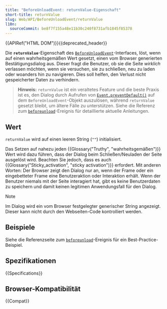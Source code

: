 ```yaml
---
title: "BeforeUnloadEvent: returnValue-Eigenschaft"
short-title: returnValue
slug: Web/API/BeforeUnloadEvent/returnValue
l10n:
  sourceCommit: be8f7f155a48e11b30c240f8731afb1845f85378
---
```


{{APIRef("HTML DOM")}}{{deprecated_header}}

Die **`returnValue`**-Eigenschaft des [`BeforeUnloadEvent`](/de/docs/Web/API/BeforeUnloadEvent)-Interfaces, löst, wenn auf einen wahrheitsgemäßen Wert gesetzt, einen vom Browser generierten Bestätigungsdialog aus. Dieser fragt die Benutzer, ob sie die Seite _wirklich_ verlassen möchten, wenn sie versuchen, sie zu schließen, neu zu laden oder woanders hin zu navigieren. Dies soll helfen, den Verlust nicht gespeicherter Daten zu verhindern.

> **Hinweis:** `returnValue` ist ein veraltetes Feature und die beste Praxis ist es, den Dialog durch Aufrufen von [`Event.preventDefault()`](/de/docs/Web/API/Event/preventDefault) auf dem `BeforeUnloadEvent`-Objekt auszulösen, während `returnValue` gesetzt bleibt, um ältere Fälle zu unterstützen. Siehe die Referenz zum [`beforeunload`](/de/docs/Web/API/Window/beforeunload_event)-Ereignis für detaillierte aktuelle Anleitungen.

## Wert

`returnValue` wird auf einen leeren String (`""`) initialisiert.

Das Setzen auf nahezu jeden {{Glossary("Truthy", "wahrheitsgemäßen")}} Wert wird dazu führen, dass der Dialog beim Schließen/Neuladen der Seite ausgelöst wird. Beachten Sie jedoch, dass es auch {{Glossary("Sticky_activation", "sticky activation")}} erfordert. Mit anderen Worten: Der Browser zeigt den Dialog nur an, wenn der Frame oder ein eingebetteter Frame eine Benutzeraktion oder Interaktion erhält. Wenn der Benutzer niemals mit der Seite interagiert hat, gibt es keine Benutzerdaten zu speichern und damit keinen legitimen Anwendungsfall für den Dialog.

> [!NOTE]
> Im Dialog wird ein vom Browser festgelegter generischer String angezeigt. Dieser kann nicht durch den Webseiten-Code kontrolliert werden.

## Beispiele

Siehe die Referenzseite zum [`beforeunload`](/de/docs/Web/API/Window/beforeunload_event)-Ereignis für ein Best-Practice-Beispiel.

## Spezifikationen

{{Specifications}}

## Browser-Kompatibilität

{{Compat}}
